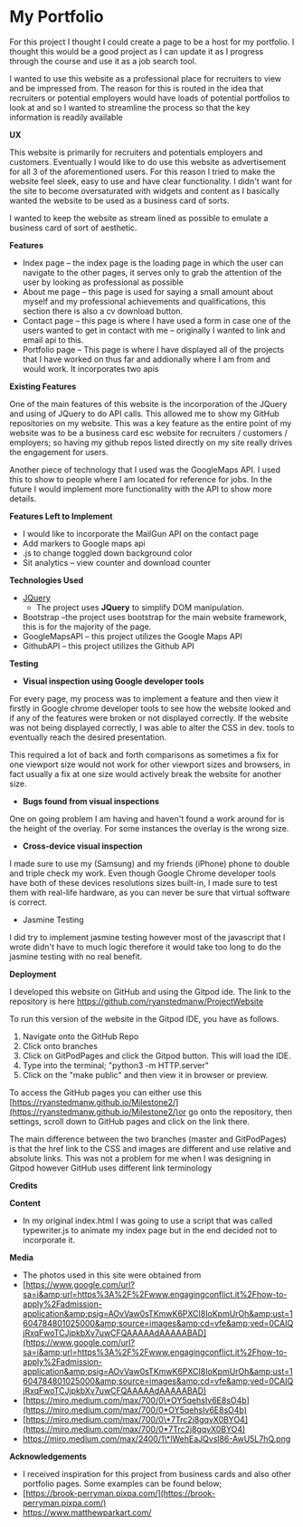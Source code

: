 # **My Portfolio**

For this project I thought I could create a page to be a host for my portfolio. I thought this would be a good project as I can update it as I progress through the course and use it as a job search tool.

I wanted to use this website as a professional place for recruiters to view and be impressed from. The reason for this is routed in the idea that recruiters or potential employers would have loads of potential portfolios to look at and so I wanted to streamline the process so that the key information is readily available

**UX**

This website is primarily for recruiters and potentials employers and customers. Eventually I would like to do use this website as advertisement for all 3 of the aforementioned users. For this reason I tried to make the website feel sleek, easy to use and have clear functionality. I didn&#39;t want for the site to become oversaturated with widgets and content as I basically wanted the website to be used as a business card of sorts.

I wanted to keep the website as stream lined as possible to emulate a business card of sort of aesthetic.

**Features**

- Index page – the index page is the loading page in which the user can navigate to the other pages, it serves only to grab the attention of the user by looking as professional as possible
- About me page – this page is used for saying a small amount about myself and my professional achievements and qualifications, this section there is also a cv download button.
- Contact page – this page is where I have used a form in case one of the users wanted to get in contact with me – originally I wanted to link and email api to this.
- Portfolio page – This page is where I have displayed all of the projects that I have worked on thus far and addionally where I am from and would work. It incorporates two apis

**Existing Features**

One of the main features of this website is the incorporation of the JQuery and using of JQuery to do API calls. This allowed me to show my GitHub repositories on my website. This was a key feature as the entire point of my website was to be a business card esc website for recruiters / customers / employers; so having my github repos listed directly on my site really drives the engagement for users.

Another piece of technology that I used was the GoogleMaps API. I used this to show to people where I am located for reference for jobs. In the future I would implement more functionality with the API to show more details.

**Features Left to Implement**

- I would like to incorporate the MailGun API on the contact page
- Add markers to Google maps api
- .js to change toggled down background color
- Sit analytics – view counter and download counter

**Technologies Used**

- [JQuery](https://jquery.com/)
  - The project uses  **JQuery**  to simplify DOM manipulation.
- Bootstrap –the project uses bootstrap for the main website framework, this is for the majority of the page.
- GoogleMapsAPI – this project utilizes the Google Maps API
- GithubAPI – this project utilizes the Github API

**Testing**

- **Visual inspection using Google developer tools**

For every page, my process was to implement a feature and then view it firstly in Google chrome developer tools to see how the website looked and if any of the features were broken or not displayed correctly. If the website was not being displayed correctly, I was able to alter the CSS in dev. tools to eventually reach the desired presentation.

This required a lot of back and forth comparisons as sometimes a fix for one viewport size would not work for other viewport sizes and browsers, in fact usually a fix at one size would actively break the website for another size.

- **Bugs found from visual inspections**

One on going problem I am having and haven&#39;t found a work around for is the height of the overlay. For some instances the overlay is the wrong size.

- **Cross-device visual inspection**

I made sure to use my (Samsung) and my friends (iPhone) phone to double and triple check my work. Even though Google Chrome developer tools have both of these devices resolutions sizes built-in, I made sure to test them with real-life hardware, as you can never be sure that virtual software is correct.

- Jasmine Testing

I did try to implement jasmine testing however most of the javascript that I wrote didn&#39;t have to much logic therefore it would take too long to do the jasmine testing with no real benefit.

**Deployment**

I developed this website on GitHub and using the Gitpod ide. The link to the repository is here https://github.com/ryanstedmanw/ProjectWebsite

To run this version of the website in the Gitpod IDE, you have as follows.

1. Navigate onto the GitHub Repo
2. Click onto branches
3. Click on GitPodPages and click the Gitpod button. This will load the IDE.
4. Type into the terminal; &quot;python3 -m HTTP.server&quot;
5. Click on the &quot;make public&quot; and then view it in browser or preview.

To access the GitHub pages you can either use this [https://ryanstedmanw.github.io/Milestone2/](https://ryanstedmanw.github.io/Milestone2/)or go onto the repository, then settings, scroll down to GitHub pages and click on the link there.

The main difference between the two branches (master and GitPodPages) is that the href link to the CSS and images are different and use relative and absolute links. This was not a problem for me when I was designing in Gitpod however GitHub uses different link terminology

**Credits**

**Content**

- In my original index.html I was going to use a script that was called typewriter.js to animate my index page but in the end decided not to incorporate it.

**Media**

- The photos used in this site were obtained from
- [https://www.google.com/url?sa=i&amp;url=https%3A%2F%2Fwww.engagingconflict.it%2Fhow-to-apply%2Fadmission-application&amp;psig=AOvVaw0sTKmwK6PXCI8IoKpmUrOh&amp;ust=1604784801025000&amp;source=images&amp;cd=vfe&amp;ved=0CAIQjRxqFwoTCJjpkbXv7uwCFQAAAAAdAAAAABAD](https://www.google.com/url?sa=i&amp;url=https%3A%2F%2Fwww.engagingconflict.it%2Fhow-to-apply%2Fadmission-application&amp;psig=AOvVaw0sTKmwK6PXCI8IoKpmUrOh&amp;ust=1604784801025000&amp;source=images&amp;cd=vfe&amp;ved=0CAIQjRxqFwoTCJjpkbXv7uwCFQAAAAAdAAAAABAD)
- [https://miro.medium.com/max/700/0\*OY5qehsIv6E8sO4b](https://miro.medium.com/max/700/0*OY5qehsIv6E8sO4b)
- [https://miro.medium.com/max/700/0\*7Trc2j8gqvX0BYO4](https://miro.medium.com/max/700/0*7Trc2j8gqvX0BYO4)
- https://miro.medium.com/max/2400/1\*lWehEaJQvsl86-AwU5L7hQ.png

**Acknowledgements**

- I received inspiration for this project from business cards and also other portfolio pages. Some examples can be found below;
- [https://brook-perryman.pixpa.com/](https://brook-perryman.pixpa.com/)
- https://www.matthewparkart.com/